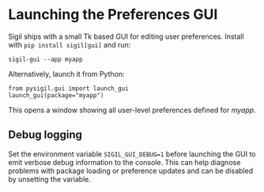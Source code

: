 # Launching the Preferences GUI

Sigil ships with a small Tk based GUI for editing user preferences. Install with
`pip install sigil[gui]` and run:

```
sigil-gui --app myapp
```

Alternatively, launch it from Python:

```
from pysigil.gui import launch_gui
launch_gui(package="myapp")
```

This opens a window showing all user-level preferences defined for *myapp*.

## Debug logging

Set the environment variable `SIGIL_GUI_DEBUG=1` before launching the GUI to
emit verbose debug information to the console.  This can help diagnose problems
with package loading or preference updates and can be disabled by unsetting the
variable.
